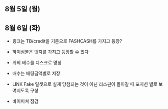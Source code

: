 
## 8월 5일 (월)

## 8월 6일 (화)

- 링크는 TB/credit을 기준으로 FASHCASH를 가지고 등장?
- 하이심볼은 뱃지를 가지고 등장할 수 있다
- 위의 배수를 디스크로 명칭
- 배수는 배팅금액별로 저장
- LINK Fake 릴셋으로 실제 당첨되는 것이 아닌 리스핀이 돌아갈 때 포지션 별로 보여지도록 구성


- 바이피쳐 점검